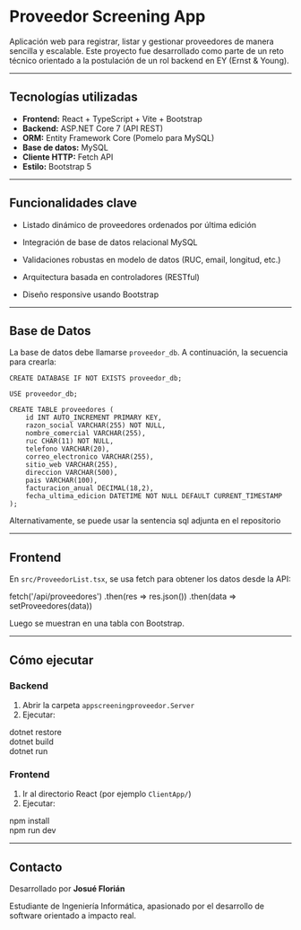 # Proveedor Screening App

Aplicación web para registrar, listar y gestionar proveedores de manera sencilla y escalable. Este proyecto fue desarrollado como parte de un reto técnico orientado a la postulación de un rol backend en EY (Ernst & Young).

---

## Tecnologías utilizadas

- **Frontend:** React + TypeScript + Vite + Bootstrap  
- **Backend:** ASP.NET Core 7 (API REST)  
- **ORM:** Entity Framework Core (Pomelo para MySQL)  
- **Base de datos:** MySQL  
- **Cliente HTTP:** Fetch API  
- **Estilo:** Bootstrap 5

---
## Funcionalidades clave

- Listado dinámico de proveedores ordenados por última edición

- Integración de base de datos relacional MySQL

- Validaciones robustas en modelo de datos (RUC, email, longitud, etc.)

- Arquitectura basada en controladores (RESTful)

- Diseño responsive usando Bootstrap
---

## Base de Datos

La base de datos debe llamarse `proveedor_db`. A continuación, la secuencia para crearla:
```
CREATE DATABASE IF NOT EXISTS proveedor_db;

USE proveedor_db;

CREATE TABLE proveedores (
    id INT AUTO_INCREMENT PRIMARY KEY,
    razon_social VARCHAR(255) NOT NULL,
    nombre_comercial VARCHAR(255),
    ruc CHAR(11) NOT NULL,
    telefono VARCHAR(20),
    correo_electronico VARCHAR(255),
    sitio_web VARCHAR(255),
    direccion VARCHAR(500),
    pais VARCHAR(100),
    facturacion_anual DECIMAL(18,2),
    fecha_ultima_edicion DATETIME NOT NULL DEFAULT CURRENT_TIMESTAMP
);
```
Alternativamente, se puede usar la sentencia sql adjunta en el repositorio

---

## Frontend

En `src/ProveedorList.tsx`, se usa fetch para obtener los datos desde la API:

fetch('/api/proveedores')
    .then(res => res.json())
    .then(data => setProveedores(data))

Luego se muestran en una tabla con Bootstrap.

---

## Cómo ejecutar

### Backend

1. Abrir la carpeta `appscreeningproveedor.Server`
2. Ejecutar:

dotnet restore  
dotnet build  
dotnet run

### Frontend

1. Ir al directorio React (por ejemplo `ClientApp/`)
2. Ejecutar:

npm install  
npm run dev

---

## Contacto
Desarrollado por **Josué Florián**
  
Estudiante de Ingeniería Informática, apasionado por el desarrollo de software orientado a impacto real.
